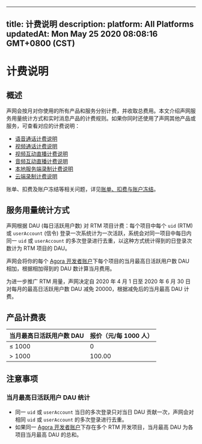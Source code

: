 
---
title: 计费说明
description: 
platform: All Platforms
updatedAt: Mon May 25 2020 08:08:16 GMT+0800 (CST)
---
# 计费说明
## 概述



声网会按月对你使用的所有产品和服务分别计费，并收取总费用。本文介绍声网服务用量统计方式和实时消息产品的计费规则。如果你同时还使用了声网其他产品或服务，可查看对应的计费说明：






- [语音通话计费说明](https://docs.agora.io/cn/Voice/billing_audio?platform=All%20Platforms)
- [视频通话计费说明](https://docs.agora.io/cn/Video/billing_video?platform=All%20Platforms)
- [视频互动直播计费说明](https://docs.agora.io/cn/Interactive%20Broadcast/billing_interactive_broadcast?platform=All%20Platforms)
- [音频互动直播计费说明](https://docs.agora.io/cn/Audio%20Broadcast/billing_audio_broadcast?platform=All%20Platforms) 
- [本地服务端录制计费说明](https://docs.agora.io/cn/Recording/billing_recording?platform=All%20Platforms)
- [云端录制计费说明](https://docs.agora.io/cn/cloud-recording/billing_cloud_recording?platform=All%20Platforms)


账单、扣费及账户冻结等相关问题，详见[账单、扣费与账户冻结](https://docs.agora.io/cn/faq/billing_account)。


## 服务用量统计方式






声网根据 DAU (每日活跃用户数) 对 RTM 项目计费：每个项目中每个 `uid` (RTM) 或 `userAccount` (信令) 登录一次系统计为一次活跃，系统会对同一项目中每日内同一 `uid` 或 `userAccount` 的多次登录进行去重，以这种方式统计得到的日登录次数计为 RTM 项目的 DAU。<p>声网会将你的每个 [Agora 开发者账户](https://console.agora.io/)下每个项目的当月最高日活跃用户数 DAU 相加，根据相加得到的 DAU 数计算当月费用。</p><p><div class="alert note">为进一步推广 RTM 用量，声网决定自 2020 年 4 月 1 日至 2020 年 6 月 30 日对每月的最高日活跃用户数 DAU 减免 20000，根据减免后的当月最高 DAU 计费。</div></p>




## 产品计费表













| 当月最高日活跃用户数 DAU             | 报价（元/每 1000 人） |
| :--------------- | :---------------------- |
| &le; 1000         | 0                    |
| > 1000  | 100.00                   |


## 注意事项







### 当月最高日活跃用户 DAU 统计

- 同一 `uid` 或 `userAccount` 当日的多次登录只对当日 DAU 贡献一次，声网会对相同 `uid` 或 `userAccount` 的多次登录进行去重。
- 如果同一 [Agora 开发者账户](https://console.agora.io/)下存在多个 RTM 开发项目，当月最高 DAU 为各项目当月最高 DAU 的总和。



